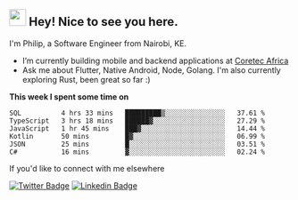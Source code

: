 <h2><img src="https://slackmojis.com/emojis/3643-cool-doge/download" width="30"/> Hey! Nice to see you here.</h2>

<p>I'm Philip, a Software Engineer from Nairobi, KE. 

- I’m currently building mobile and backend applications at [Coretec Africa](https://coretecafrica.com/)</br>
- Ask me about Flutter, Native Android, Node, Golang. I'm also currently exploring Rust, been great so far :)</p>

**This week I spent some time on**
<!--START_SECTION:waka-->

```text
SQL          4 hrs 33 mins   █████████▒░░░░░░░░░░░░░░░   37.61 %
TypeScript   3 hrs 18 mins   ██████▓░░░░░░░░░░░░░░░░░░   27.29 %
JavaScript   1 hr 45 mins    ███▓░░░░░░░░░░░░░░░░░░░░░   14.44 %
Kotlin       50 mins         █▓░░░░░░░░░░░░░░░░░░░░░░░   06.99 %
JSON         25 mins         █░░░░░░░░░░░░░░░░░░░░░░░░   03.51 %
C#           16 mins         ▓░░░░░░░░░░░░░░░░░░░░░░░░   02.24 %
```

<!--END_SECTION:waka-->

If you'd like to connect with me elsewhere

[![Twitter Badge](https://img.shields.io/badge/-Twitter-1ca0f1?style=flat-square&labelColor=1ca0f1&logo=twitter&logoColor=white&link=https://twitter.com/_diogorodrigues)](https://twitter.com/kimathiphil)  [![Linkedin Badge](https://img.shields.io/badge/-LinkedIn-blue?style=flat-square&logo=Linkedin&logoColor=white&link=https://www.linkedin.com/in/philip-kimathi-2604a9114/)](https://www.linkedin.com/in/philip-kimathi-2604a9114/)
